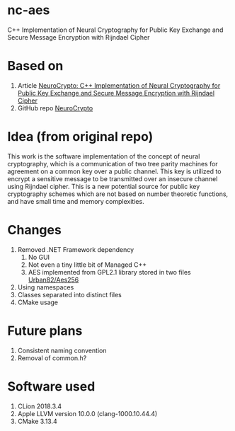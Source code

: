 # nc-aes
C++ Implementation of Neural Cryptography for Public Key Exchange and Secure Message Encryption with Rijndael Cipher 

# Based on
1. Article [NeuroCrypto: C++ Implementation of Neural Cryptography for Public Key Exchange and Secure Message Encryption with Rijndael Cipher](http://www.academia.edu/4055547/NeuroCrypto_C_Implementation_of_Neural_Cryptography_for_Public_Key_Exchange_and_Secure_Message_Encryption_with_Rijndael_Cipher)
2. GitHub repo [NeuroCrypto](https://github.com/sagunms/NeuroCrypto)

# Idea (from original repo)
This work is the software implementation of the concept of neural cryptography, which is a communication of two tree parity machines for agreement on a common key over a public channel. This key is utilized to encrypt a sensitive message to be transmitted over an insecure channel using Rijndael cipher. This is a new potential source for public key cryptography schemes which are not based on number theoretic functions, and have small time and memory complexities.

# Changes
1. Removed .NET Framework dependency
   1. No GUI
   2. Not even a tiny little bit of Managed C++
   3. AES implemented from GPL2.1 library stored in two files [Urban82/Aes256](https://github.com/Urban82/Aes256)
2. Using namespaces
3. Classes separated into distinct files
4. CMake usage

# Future plans
1. Consistent naming convention
2. Removal of common.h?

# Software used
1. CLion 2018.3.4
2. Apple LLVM version 10.0.0 (clang-1000.10.44.4)
3. CMake 3.13.4